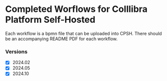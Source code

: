 # Completed Worflows for Colllibra Platform Self-Hosted

Each workflow is a bpmn file that can be uploaded into CPSH.
There should be an accompanying README PDF for each workflow. 
### Versions

- [x] 2024.02
- [x] 2024.05
- [x] 2024.10

